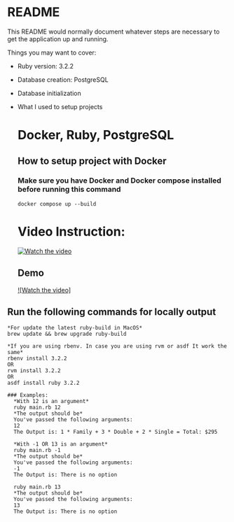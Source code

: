# README

This README would normally document whatever steps are necessary to get the
application up and running.

Things you may want to cover:

- Ruby version: 3.2.2

- Database creation: PostgreSQL

- Database initialization

- What I used to setup projects

  # Docker, Ruby, PostgreSQL

  ## How to setup project with Docker

  ### Make sure you have Docker and Docker compose installed before running this command

  ```
  docker compose up --build
  ```

  # Video Instruction:

  [![Watch the video](https://i.imgur.com/Psoo3gf.png)](https://youtu.be/vt5fpE0bzSY)

  ## Demo

  [![Watch the video]](https://youtu.be/JmFyjYSFpzM)

## Run the following commands for locally output

```
*For update the latest ruby-build in MacOS*
brew update && brew upgrade ruby-build

*If you are using rbenv. In case you are using rvm or asdf It work the same*
rbenv install 3.2.2
OR
rvm install 3.2.2
OR
asdf install ruby 3.2.2

### Examples:
  *With 12 is an argument*
  ruby main.rb 12
  *The output should be*
  You've passed the following arguments:
  12
  The Output is: 1 * Family + 3 * Double + 2 * Single = Total: $295

  *With -1 OR 13 is an argument*
  ruby main.rb -1
  *The output should be*
  You've passed the following arguments:
  -1
  The Output is: There is no option

  ruby main.rb 13
  *The output should be*
  You've passed the following arguments:
  13
  The Output is: There is no option
```
